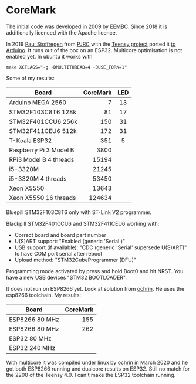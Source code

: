 # CoreMark

The initial code was developed in 2009 by [EEMBC](https://github.com/eembc/coremark). Since 2018 it is additionally licenced with the Apache licence.

In 2019 [Paul Stoffregen](https://github.com/PaulStoffregen) from [PJRC](https://www.pjrc.com/) with the [Teensy project](https://www.pjrc.com/teensy/) ported it [to Arduino](https://github.com/PaulStoffregen/CoreMark). It runs out of the box on an ESP32. Multicore optimisation is not enabled yet. In ubuntu it works with

```
make XCFLAGS="-g -DMULTITHREAD=4 -DUSE_FORK=1"
``` 

Some of my results:

| Board                  | CoreMark | LED |
| ---------------------- | -------: | :-: |
| Arduino MEGA 2560      |        7 |  13 |
| STM32F103C8T6 128k     |       81 |  17 |
| STM32F401CCU6 256k     |      150 |  31 |
| STM32F411CEU6 512k     |      172 |  31 |
| T-Koala ESP32          |      351 |   5 |
| Raspberry Pi 3 Model B |     3800 |     |
| RPi3 Model B 4 threads |    15194 |     |
| i5-3320M               |    21245 |     |
| i5-3320M 4 threads     |    53450 |     |
| Xeon X5550             |    13643 |     |
| Xeon X5550 16 threads  |   124634 |     |

Bluepill STM32F103C8T6 only with ST-Link V2 programmer.

Blackpill STM32F401CCU6 and STM32F411CEU6 working with:
- Correct board and board part number
- U(S)ART support: "Enabled (generic 'Serial')"
- USB support (if available): "CDC (generic 'Serial' supersede U(S)ART)" to have COM port serial after reboot
- Upload method: "STM32CubeProgrammer (DFU)"

Programming mode activated by press and hold Boot0 and hit NRST. You have a new USB devices "STM32 BOOTLOADER".

It does not run on ESP8266 yet. Look at solution from [ochrin](https://github.com/ochrin/coremark). He uses the esp8266 toolchain. My results:

| Board            | CoreMark |
| ---------------- | -------: |
| ESP8266  80 MHz  |      155 |
| ESP8266  80 MHz  |      262 |
| ESP32    80 MHz  |          |
| ESP32   240 MHz  |          |

With multicore it was compiled under linux by [ochrin](https://github.com/ochrin/coremark) in March 2020 and he got both ESP8266 running and dualcore results on ESP32. Still no match for the 2200 of the Teensy 4.0. I can't make the ESP32 toolchain running.

